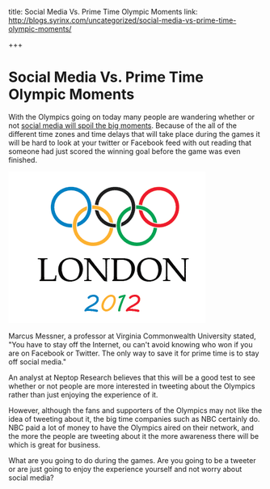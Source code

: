 title: Social Media Vs. Prime Time Olympic Moments
link: http://blogs.syrinx.com/uncategorized/social-media-vs-prime-time-olympic-moments/

+++


# Social Media Vs. Prime Time Olympic Moments

With the Olympics going on today many people are wandering whether or not [social media will spoil the big moments](http://http://www.technewsworld.com/story/Will-Social-Media-Spoil-the-Olympics-75763.html). Because of the all of the different time zones and time delays that will take place during the games it will be hard to look at your twitter or Facebook feed with out reading that someone had just scored the winning goal before the game was even finished.

![](/assets/img/blog/london-2012-logo.png)

Marcus Messner, a professor at Virginia Commonwealth University stated, "You have to stay off the Internet, ou can't avoid knowing who won if you are on Facebook or Twitter. The only way to save it for prime time is to stay off social media."

An analyst at Neptop Research believes that this will be a good test to see whether or not people are more interested in tweeting about the Olympics rather than just enjoying the experience of it.

However, although the fans and supporters of the Olympics may not like the idea of tweeting about it, the big time companies such as NBC certainly do. NBC paid a lot of money to have the Olympics aired on their network, and the more the people are tweeting about it the more awareness there will be which is great for business.

What are you going to do during the games. Are you going to be a tweeter or are just going to enjoy the experience yourself and not worry about social media?
